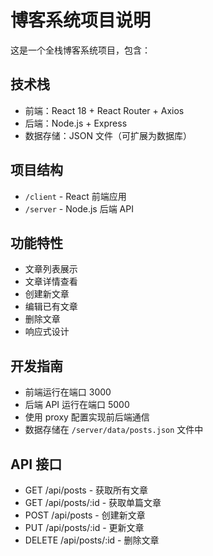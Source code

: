 <!-- Use this file to provide workspace-specific custom instructions to Copilot. For more details, visit https://code.visualstudio.com/docs/copilot/copilot-customization#_use-a-githubcopilotinstructionsmd-file -->

# 博客系统项目说明

这是一个全栈博客系统项目，包含：

## 技术栈
- 前端：React 18 + React Router + Axios
- 后端：Node.js + Express
- 数据存储：JSON 文件（可扩展为数据库）

## 项目结构
- `/client` - React 前端应用
- `/server` - Node.js 后端 API

## 功能特性
- 文章列表展示
- 文章详情查看
- 创建新文章
- 编辑已有文章
- 删除文章
- 响应式设计

## 开发指南
- 前端运行在端口 3000
- 后端 API 运行在端口 5000
- 使用 proxy 配置实现前后端通信
- 数据存储在 `/server/data/posts.json` 文件中

## API 接口
- GET /api/posts - 获取所有文章
- GET /api/posts/:id - 获取单篇文章
- POST /api/posts - 创建新文章
- PUT /api/posts/:id - 更新文章
- DELETE /api/posts/:id - 删除文章
